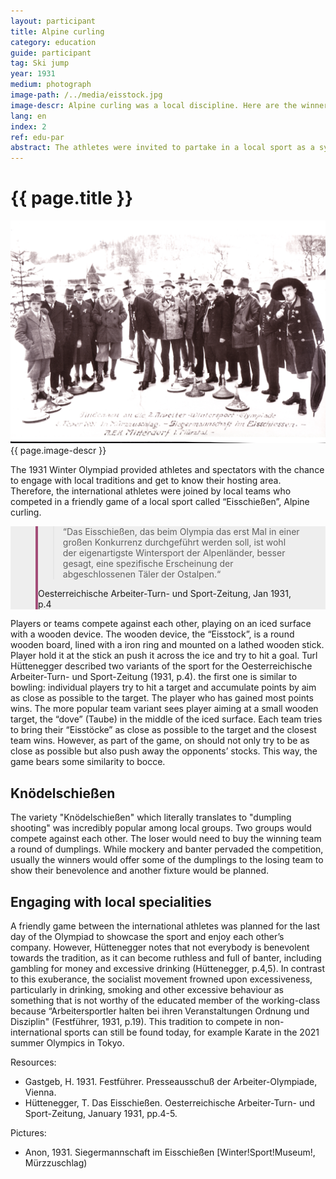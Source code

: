 ```yaml
---
layout: participant
title: Alpine curling
category: education
guide: participant
tag: Ski jump
year: 1931
medium: photograph
image-path: /../media/eisstock.jpg
image-descr: Alpine curling was a local discipline. Here are the winners of the competition, the AEK Mitterdorf i. Mürztal, a local club.
lang: en
index: 2
ref: edu-par
abstract: The athletes were invited to partake in a local sport as a symbol of international friendship, Alpine curling.
---
```

<div class="infotext">
  <h1  id="title">{{ page.title }}</h1>
  <div class="grid-item" id="exhibit-image"><img src="/../media/eisstock.jpg" class="img-fluid" alt="{{ page.image-descr }}">{{ page.image-descr }}</div>
  <p>The 1931 Winter Olympiad provided athletes and spectators with the chance to engage with local traditions and get to know their hosting area. Therefore, the international athletes were joined by local teams who competed in a friendly game of a local sport called “Eisschießen”, Alpine curling.</p>
  <section class="vh-50" style="background-color: #eee;">
    <div class="container py-sm-5 h-50">
      <div class="row d-flex align-items-center h-20">
        <div class="col col-md-9 mb-3 mb-md-1">
          <figure class="bg-white p-3 rounded" style="border-left: .25rem solid #a34e78;">
            <blockquote class="blockquote pb-2">
              <p class="inlinequote">“Das Eisschießen, das beim Olympia das erst Mal in einer großen Konkurrenz durchgeführt werden soll, ist wohl der eigenartigste Wintersport der Alpenländer, besser gesagt, eine spezifische Erscheinung der abgeschlossenen Täler der Ostalpen.“
              </p>
            </blockquote>
          <figcaption class="blockquote-footer mb-0 font-italic">
            <span class="source">Oesterreichische Arbeiter-Turn- und Sport-Zeitung</span>, Jan 1931, p.4
          </figcaption>
          </figure>
        </div>
      </div>
    </div>
  </section>
  <p>Players or teams compete against each other, playing on an iced surface with a wooden device. The wooden device, the “Eisstock”, is a round wooden board, lined with a iron ring and mounted on a lathed wooden stick. Player hold it at the stick an push it across the ice and try to hit a goal. Turl Hüttenegger described two variants of the sport for the Oesterreichische Arbeiter-Turn- und Sport-Zeitung (1931, p.4). the first one is similar to bowling: individual players try to hit a target and accumulate points by aim as close as possible to the target. The player who has gained most points wins. The more popular team variant sees player aiming at a small wooden target, the “dove” (Taube) in the middle of the iced surface. Each team tries to bring their “Eisstöcke” as close as possible to the target and the closest team wins. However, as part of the game, on should not only try to be as close as possible but also push away the opponents’ stocks. This way, the game bears some similarity to bocce.</p>
  <h2>Knödelschießen</h2>
  <p> The variety "Knödelschießen" which literally translates to "dumpling shooting" was incredibly popular among local groups. Two groups would compete against each other. The loser would need to buy the winning team a round of dumplings. While mockery and banter pervaded the competition, usually the winners would offer some of the dumplings to the losing team to show their benevolence and another fixture would be planned.</p>
  <h2>Engaging with local specialities</h2>
  <p>A friendly game between the international athletes was planned for the last day of the Olympiad to showcase the sport and enjoy each other’s company. However, Hüttenegger notes that not everybody is benevolent towards the tradition, as it can become ruthless and full of banter, including gambling for money and excessive drinking (Hüttenegger, p.4,5). In contrast to this exuberance, the socialist movement frowned upon excessiveness, particularly in drinking, smoking and other excessive behaviour as something that is not worthy of the educated member of the working-class because “Arbeitersportler halten bei ihren Veranstaltungen Ordnung und Disziplin" (Festführer, 1931, p.19). This tradition to compete in non-international sports can still be found today, for example Karate in the 2021 summer Olympics in Tokyo.</p>
    <div class="resources">
      <div class="resource-title">Resources:</div>
          <ul>
              <li>Gastgeb, H. 1931. <span id="source">Festführer</span>. Presseausschuß der Arbeiter-Olympiade, Vienna.</li>
              <li>Hüttenegger, T. Das Eisschießen. <span id="source">Oesterreichische Arbeiter-Turn- und Sport-Zeitung</span>, January 1931, pp.4-5.</li>
          </ul>
    </div>
    <div class="resources">
      <div class="resource-title">Pictures:</div>
          <ul>
            <li>Anon, 1931. Siegermannschaft im Eisschießen [Winter!Sport!Museum!, Mürzzuschlag)</li>
          </ul>
    </div>
</div>